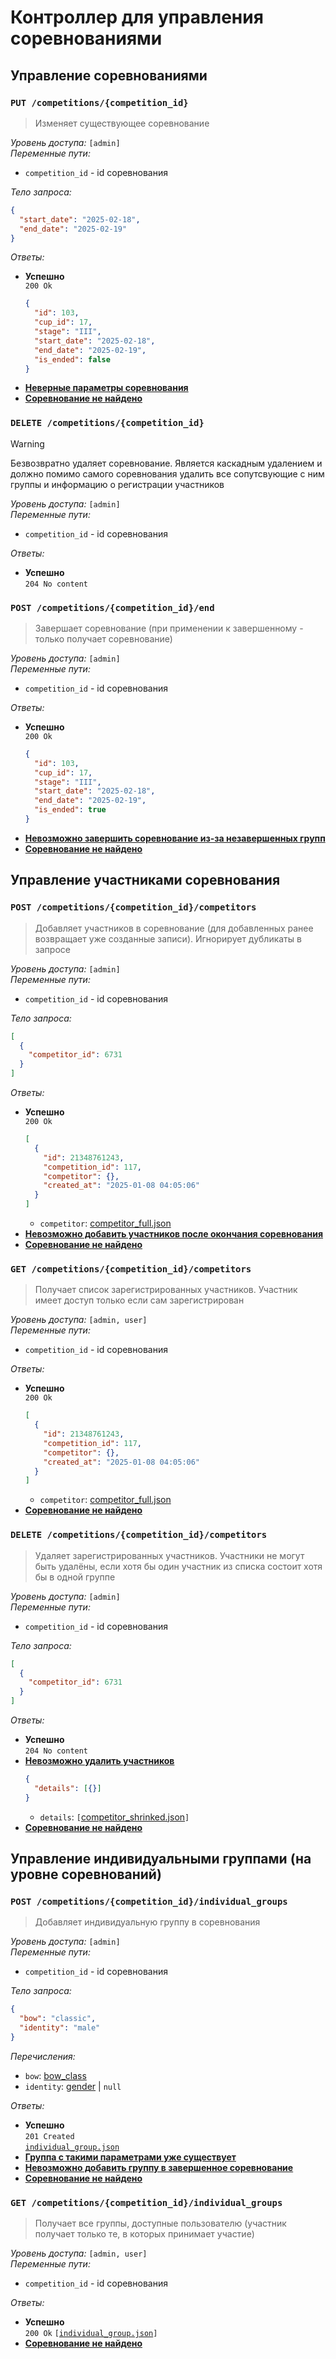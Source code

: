 # Контроллер для управления соревнованиями

## Управление соревнованиями

### `PUT /competitions/{competition_id}`

> Изменяет существующее соревнование

_Уровень доступа:_ `[admin]`\
_Переменные пути:_

- `competition_id` - id соревнования

_Тело запроса:_

```json
{
  "start_date": "2025-02-18",
  "end_date": "2025-02-19"
}
```

_Ответы:_

- **Успешно**\
  `200 Ok`
  ```json
  {
    "id": 103,
    "cup_id": 17,
    "stage": "III",
    "start_date": "2025-02-18",
    "end_date": "2025-02-19",
    "is_ended": false
  }
  ```
- [**Неверные параметры соревнования**](user_errors.md/#неверные-параметры)
- [**Соревнование не найдено**](user_errors.md/#не-найдено)

### `DELETE /competitions/{competition_id}`

> [!WARNING]
> Безвозвратно удаляет соревнование. Является каскадным удалением и должно помимо самого соревнования удалить все сопутсвующие с ним группы и информацию о регистрации участников

_Уровень доступа:_ `[admin]`\
_Переменные пути:_

- `competition_id` - id соревнования

_Ответы:_

- **Успешно**\
  `204 No content`

### `POST /competitions/{competition_id}/end`

> Завершает соревнование (при применении к завершенному - только получает соревнование)

_Уровень доступа:_ `[admin]`\
_Переменные пути:_

- `competition_id` - id соревнования

_Ответы:_

- **Успешно**\
  `200 Ok`
  ```json
  {
    "id": 103,
    "cup_id": 17,
    "stage": "III",
    "start_date": "2025-02-18",
    "end_date": "2025-02-19",
    "is_ended": true
  }
  ```
- [**Невозможно завершить соревнование из-за незавершенных групп**](user_errors.md/#невозможно-выполнить-действие)
- [**Соревнование не найдено**](user_errors.md/#не-найдено)

## Управление участниками соревнования

### `POST /competitions/{competition_id}/competitors`

> Добавляет участников в соревнование (для добавленных ранее возвращает уже созданные записи). Игнорирует дубликаты в запросе

_Уровень доступа:_ `[admin]`\
_Переменные пути:_

- `competition_id` - id соревнования

_Тело запроса:_

```json
[
  {
    "competitor_id": 6731
  }
]
```

_Ответы:_

- **Успешно**\
  `200 Ok`
  ```json
  [
    {
      "id": 21348761243,
      "competition_id": 117,
      "competitor": {},
      "created_at": "2025-01-08 04:05:06"
    }
  ]
  ```
  - `competitor`: [competitor_full.json](../models/competitor.md/#full)
- [**Невозможно добавить участников после окончания соревнования**](user_errors.md/#невозможно-выполнить-действие)
- [**Соревнование не найдено**](user_errors.md/#не-найдено)

### `GET /competitions/{competition_id}/competitors`

> Получает список зарегистрированных участников. Участник имеет доступ только если сам зарегистрирован

_Уровень доступа:_ `[admin, user]`\
_Переменные пути:_

- `competition_id` - id соревнования

_Ответы:_

- **Успешно**\
  `200 Ok`
  ```json
  [
    {
      "id": 21348761243,
      "competition_id": 117,
      "competitor": {},
      "created_at": "2025-01-08 04:05:06"
    }
  ]
  ```
  - `competitor`: [competitor_full.json](../models/competitor.md/#full)
- [**Соревнование не найдено**](user_errors.md/#не-найдено)

### `DELETE /competitions/{competition_id}/competitors`

> Удаляет зарегистрированных участников. Участники не могут быть удалёны, если хотя бы один участник из списка состоит хотя бы в одной группе

_Уровень доступа:_ `[admin]`\
_Переменные пути:_

- `competition_id` - id соревнования

_Тело запроса:_

```json
[
  {
    "competitor_id": 6731
  }
]
```

_Ответы:_

- **Успешно**\
  `204 No content`
- [**Невозможно удалить участников**](user_errors.md/#невозможно-выполнить-действие)
  ```json
  {
    "details": [{}]
  }
  ```
  - `details`: `[`[competitor_shrinked.json](../models/competitor.md/#shrinked)`]`
- [**Соревнование не найдено**](user_errors.md/#не-найдено)

## Управление индивидуальными группами (на уровне соревнований)

### `POST /competitions/{competition_id}/individual_groups`

> Добавляет индивидуальную группу в соревнования

_Уровень доступа:_ `[admin]`\
_Переменные пути:_

- `competition_id` - id соревнования

_Тело запроса:_

```json
{
  "bow": "classic",
  "identity": "male"
}
```

_Перечисления:_

- `bow`: [bow_class](../enums/bow_class.md)
- `identity`: [gender](../enums/gender.md) | `null`

_Ответы:_

- **Успешно**\
  `201 Created`\
  [`individual_group.json`](../models/individual_group.md)
- [**Группа с такими параметрами уже существует**](user_errors.md/#ресурс-уже-существует)
- [**Невозможно добавить группу в завершенное соревнование**](user_errors.md/#невозможно-выполнить-действие)
- [**Соревнование не найдено**](user_errors.md/#не-найдено)

### `GET /competitions/{competition_id}/individual_groups`

> Получает все группы, доступные пользователю (участник получает только те, в которых принимает участие)

_Уровень доступа:_ `[admin, user]`\
_Переменные пути:_

- `competition_id` - id соревнования

_Ответы:_

- **Успешно**\
  `200 Ok`
  `[`[`individual_group.json`](../models/individual_group.md)`]`
- [**Соревнование не найдено**](user_errors.md/#не-найдено)
